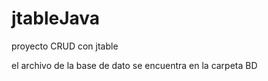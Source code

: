 # jtableJava

proyecto CRUD con jtable

el archivo de la base de dato se encuentra en la carpeta BD
